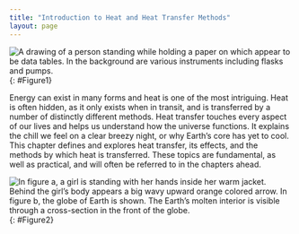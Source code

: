 ```yaml
---
title: "Introduction to Heat and Heat Transfer Methods"
layout: page
---    
```


![A drawing of a person standing while holding a paper on which appear to be data tables. In the background are various instruments including flasks and pumps.](../resources/Figure_14_00_01.jpg "Eunice Newton Foote was the first to determine the relationship between carbon dioxide, water vapor, and the potential for global heating. She designed and conducted a number of experiments to uncover the ability of different gases to trap heat, describing what would later be referred to as greenhouse gases. (credit: Carlyn Iverson, NOAA Climate.gov)
Chapter Outline")
{: #Figure1}

Energy can exist in many forms and heat is one of the most intriguing. Heat is
often hidden, as it only exists when in transit, and is transferred by a number
of distinctly different methods. Heat transfer touches every aspect of our lives
and helps us understand how the universe functions. It explains the chill we
feel on a clear breezy night, or why Earth’s core has yet to cool. This chapter
defines and explores heat transfer, its effects, and the methods by which heat
is transferred. These topics are fundamental, as well as practical, and will
often be referred to in the chapters ahead.

![In figure a, a girl is standing with her hands inside her warm jacket. Behind the girl&#x2019;s body appears a big wavy upward orange colored arrow. In figure b, the globe of Earth is shown. The Earth&#x2019;s molten interior is visible through a cross-section in the front of the globe.](../resources/Figure_14_00_02.jpg "(a) The chilling effect of a clear breezy night is produced by the wind and by radiative heat transfer to cold outer space. (b) There was once great controversy about the Earth&#x2019;s age, but it is now generally accepted to be about 4.5 billion years old. Much of the debate is centered on the Earth&#x2019;s molten interior. According to our understanding of heat transfer, if the Earth is really that old, its center should have cooled off long ago. The discovery of radioactivity in rocks revealed the source of energy that keeps the Earth&#x2019;s interior molten, despite heat transfer to the surface, and from there to cold outer space.")
{: #Figure2}
